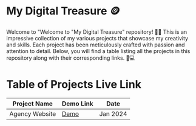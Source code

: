 # My Digital Treasure 🪙
Welcome to "Welcome to "My Digital Treasure" repository! 🎉📂 This is an impressive collection of my various projects that showcase my creativity and skills. Each project has been meticulously crafted with passion and attention to detail. Below, you will find a table listing all the projects in this repository along with their corresponding links. 🚀💻

# Table of Projects Live Link
| Project Name | Demo Link | Date |
| -------- | -------- | -------- |
| Agency Website   | [Demo ](https://stunning-zuccutto-50416b.netlify.app/) | Jan 2024  |

